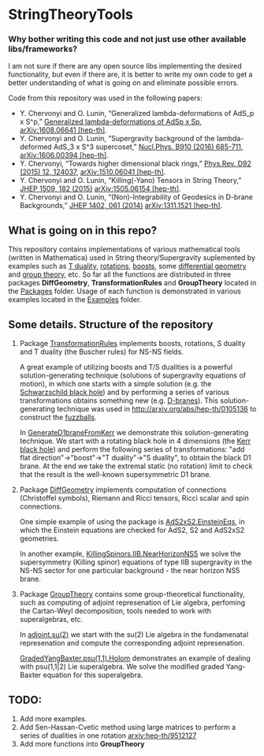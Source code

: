 # StringTheoryTools

### Why bother writing this code and not just use other available libs/frameworks?

I am not sure if there are any open source libs implementing the desired functionality, but even if there are, it is better to write my own code to get a better understanding of what is going on and eliminate possible errors.

Code from this repository was used in the following papers:
* Y. Chervonyi and O. Lunin, “Generalized lambda-deformations of AdS_p x S^p,” [Generalized lambda-deformations of AdSp x Sp](http://dx.doi.org/10.1016/j.nuclphysb.2016.10.014), [arXiv:1608.06641 [hep-th]](http://arxiv.org/abs/arXiv:1608.06641).
* Y. Chervonyi and O. Lunin, “Supergravity background of the lambda-deformed AdS_3 x S^3 supercoset,” [Nucl.Phys. B910 (2016) 685-711](http://dx.doi.org/10.1016/j.nuclphysb.2016.07.023), [arXiv:1606.00394 [hep-th]](http://arxiv.org/abs/arXiv:1606.00394).
* Y. Chervonyi, “Towards higher dimensional black rings,” [Phys.Rev. D92 (2015) 12, 124037](http://dx.doi.org/10.1103/PhysRevD.92.124037), [arXiv:1510.06041 [hep-th]](http://arxiv.org/abs/arXiv:1510.06041).
* Y. Chervonyi and O. Lunin, “Killing(-Yano) Tensors in String Theory,”  [JHEP 1509, 182 (2015)](http://dx.doi.org/10.1007/JHEP09(2015)182)  [arXiv:1505.06154 [hep-th]](http://arxiv.org/abs/arXiv:1505.06154).
* Y. Chervonyi and O. Lunin, “(Non)-Integrability of Geodesics in D-brane Backgrounds,” [JHEP  1402, 061 (2014)](http://dx.doi.org/10.1007/JHEP02(2014)061) [arXiv:1311.1521 [hep-th]](http://arxiv.org/abs/arXiv:1311.1521).

## What is going on in this repo?

This repository contains implementations of various mathematical tools (written in Mathematica) used in String theory/Supergravity suplemented by examples such as [T duality](https://en.wikipedia.org/wiki/T-duality), [rotations](https://en.wikipedia.org/wiki/Rotation_matrix), [boosts](https://en.wikipedia.org/wiki/Lorentz_transformation#boost), some [differential geometry](https://en.wikipedia.org/wiki/Differential_geometry) and [group theory](https://en.wikipedia.org/wiki/Group_theory), etc. So far all the functions are distributed in three packages **DiffGeometry**, **TransformationRules** and **GroupTheory** located in the [Packages](https://github.com/g3n1uss/StringTheoryTools/tree/master/Packages) folder. Usage of each function is demonstrated in various examples located in the [Examples](https://github.com/g3n1uss/StringTheoryTools/tree/master/Examples) folder.


## Some details. Structure of the repository

1. Package [TransformationRules](https://github.com/g3n1uss/StringTheoryTools/blob/master/Packages/TransformationRules.m) implements boosts, rotations, S duality and T duality (the Buscher rules) for NS-NS fields.

   A great example of utilizing boosts and T/S dualities is a powerful solution-generating technique (solutions of supergravity equations of motion), in which one starts with a simple solution (e.g. the [Schwarzschild black hole](https://en.wikipedia.org/wiki/Schwarzschild_metric)) and by performing a series of various transformations obtains something new (e.g. [D-branes](https://en.wikipedia.org/wiki/D-brane)). This solution-generating technique was used in http://arxiv.org/abs/hep-th/0105136 to construct the [fuzzballs](https://en.wikipedia.org/wiki/Fuzzball_(string_theory)).

   In [GenerateD1braneFromKerr](https://github.com/g3n1uss/StringTheoryTools/blob/master/Examples/GenerateD1braneFromKerr.nb) we demonstrate this solution-generating technique. We start with a rotating black hole in 4 dimensions (the [Kerr black hole](https://en.wikipedia.org/wiki/Rotating_black_hole)) and perform the following series of transformations: "add flat direction"->"boost"->"T duality"->"S duality", to obtain the black D1 brane. At the end we take the extremal static (no rotation) limit to check that the result is the well-known supersymmetric D1 brane.

2. Package [DiffGeometry](https://github.com/g3n1uss/StringTheoryTools/blob/master/Packages/DiffGeometry.m) implements computation of connections (Christoffel symbols), Riemann and Ricci tensors, Ricci scalar and spin connections.

   One simple example of using the package is [AdS2xS2.EinsteinEqs](https://github.com/g3n1uss/StringTheoryTools/blob/master/Examples/AdS2xS2.EinsteinEqs.nb), in which the Einstein equations are checked for AdS2, S2 and AdS2xS2 geometries.

   In another example, [KillingSpinors.IIB.NearHorizonNS5](https://github.com/g3n1uss/StringTheoryTools/blob/master/Examples/KillingSpinors.IIB.NearHorizonNS5.nb) we solve the supersymmetry (Killing spinor) equations of type IIB supergravity in the NS-NS sector for one particular background - the near horizon NS5 brane.

3. Package [GroupTheory](https://github.com/g3n1uss/StringTheoryTools/blob/master/Packages/GroupTheory.m) contains some group-theoretical functionality, such as computing of adjoint represenation of Lie algebra, perfoming the Cartan-Weyl decomposition, tools needed to work with superalgebras, etc.

   In [adjoint.su(2)](https://github.com/g3n1uss/StringTheoryTools/blob/master/Examples/adjoint.of.su(2).nb) we start with the su(2) Lie algebra in the fundamenatal represenation and compute the corresponding adjoint represenation.

   [GradedYangBaxter.psu(1,1).Holom](https://github.com/g3n1uss/StringTheoryTools/blob/master/Examples/GradedYangBaxter.psu(1%2C1).Holom.nb) demonstrates an example of dealing with psu(1,1|2) Lie superalgebra. We solve the modified graded Yang-Baxter equation for this superalgebra.


## TODO: 

1. Add more examples.
2. Add Sen-Hassan-Cvetic method using large matrices to perform a series of dualities in one rotation [arxiv:hep-th/9512127](http://arxiv.org/abs/hep-th/9512127)
3. Add more functions into **GroupTheory**
